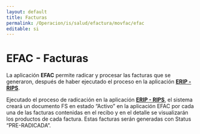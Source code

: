 ```yaml
---
layout: default
title: Facturas
permalink: /Operacion/is/salud/efactura/movfac/efac
editable: si
---
```


# EFAC - Facturas  

La aplicación **EFAC** permite radicar y procesar las facturas que se generaron, después de haber ejecutado el proceso en la aplicación [**ERIP - RIPS**](http://docs.oasiscom.com/Operacion/is/salud/efactura/profac/erip).  


Ejecutado el proceso de radicación en la aplicación [**ERIP - RIPS**](http://docs.oasiscom.com/Operacion/is/salud/efactura/profac/erip), el sistema creará un documento FS en estado “Activo” en la aplicación EFAC por cada una de las facturas contenidas en el recibo y en el detalle se visualizarán los productos de cada factura. Estas facturas serán generadas con Status “PRE-RADICADA”.
